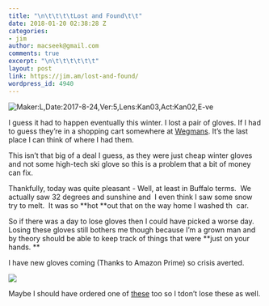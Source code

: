 ```yaml
---
title: "\n\t\t\t\tLost and Found\t\t"
date: 2018-01-20 02:38:28 Z
categories:
- jim
author: macseek@gmail.com
comments: true
excerpt: "\n\t\t\t\t\t\t"
layout: post
link: https://jim.am/lost-and-found/
wordpress_id: 4940
---
```


![Maker:L,Date:2017-8-24,Ver:5,Lens:Kan03,Act:Kan02,E-ve](https://jim.am/wp-content/uploads/2018/01/MVIMG_20180119_134724.jpg)




I guess it had to happen eventually this winter. I lost a pair of gloves. If I had to guess they’re in a shopping cart somewhere at [Wegmans](http://wegmans.com). It’s the last place I can think of where I had them.




This isn’t that big of a deal I guess, as they were just cheap winter gloves and not some high-tech ski glove so this is a problem that a bit of money can fix.




Thankfully, today was quite pleasant - Well, at least in Buffalo terms.  We actually saw 32 degrees and sunshine and  I even think I saw some snow try to melt.  It was so **hot **out that on the way home I washed th  car.




So if there was a day to lose gloves then I could have picked a worse day.  Losing these gloves still bothers me though because I’m a grown man and by theory should be able to keep track of things that were **just on your hands. **




I have new gloves coming (Thanks to Amazon Prime) so crisis averted.




[![](https://images-na.ssl-images-amazon.com/images/I/81ympYr-yWL._SL1500_.jpg)](http://amzn.to/2DmG0jP)




Maybe I should have ordered one of [these](http://amzn.to/2rnuSkX) too so I tdon’t lose these as well.


		
